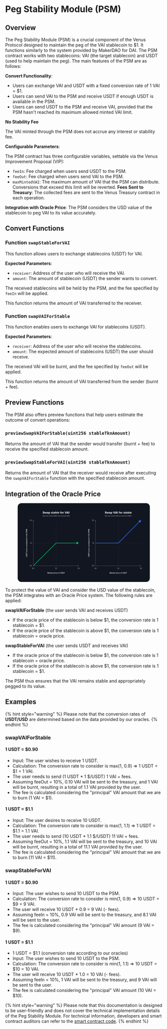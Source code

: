# Peg Stability Module (PSM)

## Overview

The Peg Stability Module (PSM) is a crucial component of the Venus Protocol designed to maintain the peg of the VAI stablecoin to $1. It functions similarly to the system provided by MakerDAO for DAI. The PSM contract works with two stablecoins: VAI (the target stablecoin) and USDT (used to help maintain the peg). The main features of the PSM are as follows:

**Convert Functionality**:
- Users can exchange VAI and USDT with a fixed conversion rate of 1 VAI = $1.
- Users can send VAI to the PSM and receive USDT if enough USDT is available in the PSM.
- Users can send USDT to the PSM and receive VAI, provided that the PSM hasn't reached its maximum allowed minted VAI limit.
  
**No Stability Fee**

The VAI minted through the PSM does not accrue any interest or stability fee.

**Configurable Parameters**: 

The PSM contract has three configurable variables, settable via the Venus Improvement Proposal (VIP):
  - `feeIn`: Fee charged when users send USDT to the PSM.
  - `feeOut`: Fee charged when users send VAI to the PSM.
  - `maxMintedVAI`: The maximum amount of VAI that the PSM can distribute. Conversions that exceed this limit will be reverted.
**Fees Sent to Treasury**: The collected fees are sent to the Venus Treasury contract in each operation.

**Integration with Oracle Price**: The PSM considers the USD value of the stablecoin to peg VAI to its value accurately.

## Convert Functions

### Function `swapStableForVAI`

This function allows users to exchange stablecoins (USDT) for VAI.

**Expected Parameters**:
- `receiver`: Address of the user who will receive the VAI.
- `amount`: The amount of stablecoin (USDT) the sender wants to convert.

The received stablecoins will be held by the PSM, and the fee specified by `feeIn` will be applied.

This function returns the amount of VAI transferred to the receiver.

### Function `swapVAIForStable`

This function enables users to exchange VAI for stablecoins (USDT).

**Expected Parameters**:
- `receiver`: Address of the user who will receive the stablecoins.
- `amount`: The expected amount of stablecoins (USDT) the user should receive.

The received VAI will be burnt, and the fee specified by `feeOut` will be applied.

This function returns the amount of VAI transferred from the sender (burnt + fee).

## Preview Functions

The PSM also offers preview functions that help users estimate the outcome of convert operations:

### `previewSwapVAIForStable(uint256 stableTknAmount)`
Returns the amount of VAI that the sender would transfer (burnt + fee) to receive the specified stablecoin amount.

### `previewSwapStableForVAI(uint256 stableTknAmount)`
Returns the amount of VAI that the receiver would receive after executing the `swapVAIForStable` function with the specified stablecoin amount.

## Integration of the Oracle Price

<figure><img src="../.gitbook/assets/psm.png" alt=""><figcaption></figcaption></figure>

To protect the value of VAI and consider the USD value of the stablecoin, the PSM integrates with an Oracle Price system. The following rules are applied:

**swapVAIForStable** (the user sends VAI and receives USDT)
- If the oracle price of the stablecoin is below $1, the conversion rate is 1 stablecoin = $1.
- If the oracle price of the stablecoin is above $1, the conversion rate is 1 stablecoin = oracle price.

**swapStableForVAI** (the user sends USDT and receives VAI)
- If the oracle price of the stablecoin is below $1, the conversion rate is 1 stablecoin = oracle price.
- If the oracle price of the stablecoin is above $1, the conversion rate is 1 stablecoin = $1.

The PSM thus ensures that the VAI remains stable and appropriately pegged to its value.

## Examples

{% hint style="warning" %}
Please note that the conversion rates of **USDT/USD** are determined based on the data provided by our oracles.
{% endhint %}

### **swapVAIForStable**

#### **1 USDT = $0.90**
  - Input: The user wishes to receive 1 USDT.
  - Calculation: The conversion rate to consider is max(1, 0.9) => 1 USDT = $1 = 1 VAI.
  - The user needs to send (1 USDT * 1 $/USDT) 1 VAI + fees.
  - Assuming feeOut = 10%, 0.10 VAI will be sent to the treasury, and 1 VAI will be burnt, resulting in a total of 1.1 VAI provided by the user.
  - The fee is calculated considering the "principal" VAI amount that we are to burn (1 VAI = $1).

#### **1 USDT = $1.1**
  - Input: The user desires to receive 10 USDT.
  - Calculation: The conversion rate to consider is max(1, 1.1) => 1 USDT = $1.1 = 1.1 VAI.
  - The user needs to send (10 USDT * 1.1 $/USDT) 11 VAI + fees.
  - Assuming feeOut = 10%, 1.1 VAI will be sent to the treasury, and 10 VAI will be burnt, resulting in a total of 11.1 VAI provided by the user.
  - The fee is calculated considering the "principal" VAI amount that we are to burn (11 VAI = $11).

### **swapStableForVAI**

#### **1 USDT = $0.90**
  - Input: The user wishes to send 10 USDT to the PSM.
  - Calculation: The conversion rate to consider is min(1, 0.9) => 10 USDT = $9 = 9 VAI.
  - The user will receive 10 USDT * 0.9 = 9 VAI (- fees).
  - Assuming feeIn = 10%, 0.9 VAI will be sent to the treasury, and 8.1 VAI will be sent to the user.
  - The fee is calculated considering the "principal" VAI amount (9 VAI = $9).

#### **1 USDT = $1.1**
  - 1 USDT = $1.1 (conversion rate according to our oracles)
  - Input: The user wishes to send 10 USDT to the PSM.
  - Calculation: The conversion rate to consider is min(1, 1.1) => 10 USDT = $10 = 10 VAI.
  - The user will receive 10 USDT * 1.0 = 10 VAI (- fees).
  - Assuming feeIn = 10%, 1 VAI will be sent to the treasury, and 9 VAI will be sent to the user.
  - The fee is calculated considering the "principal" VAI amount (10 VAI = $10).

{% hint style="warning" %}
Please note that this documentation is designed to be user-friendly and does not cover the technical implementation details of the Peg Stability Module. For technical information, developers and smart contract auditors can refer to the [smart contract code](https://github.com/VenusProtocol/venus-protocol/blob/develop/contracts/PegStability/PegStability.sol).
{% endhint %}
